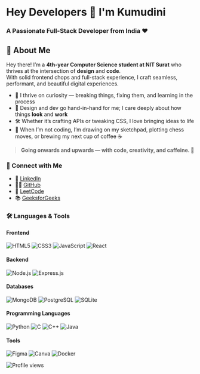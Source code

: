 
# Hey Developers 👋 I'm Kumudini
### A Passionate Full-Stack Developer from India ❤️

## 🚀 About Me

Hey there! I’m a **4th-year Computer Science student at NIT Surat** who thrives at the intersection of **design** and **code**.  
With solid frontend chops and full-stack experience, I craft seamless, performant, and beautiful digital experiences.

- 💭 I thrive on curiosity — breaking things, fixing them, and learning in the process  
- 🎨 Design and dev go hand-in-hand for me; I care deeply about how things **look** and **work**  
- 🛠️ Whether it’s crafting APIs or tweaking CSS, I love bringing ideas to life  
- 🎯 When I’m not coding, I’m drawing on my sketchpad, plotting chess moves, or brewing my next cup of coffee ☕

> **Going onwards and upwards — with code, creativity, and caffeine. 🚀**
### 🔗 Connect with Me
- 💼 [LinkedIn](https://www.linkedin.com/in/kumudini-gholap-687246292/)  
- 🧑‍💻 [GitHub](https://www.linkedin.com/in/kumudini-gholap-687246292/)
- 🧠 [LeetCode](https://leetcode.com/u/kumudini1308/)
- 📚 [GeeksforGeeks](https://www.geeksforgeeks.org/user/kumudinawfv/)
### 🛠️ Languages & Tools

#### **Frontend**
![HTML5](https://img.shields.io/badge/-HTML5-E34F26?style=for-the-badge&logo=html5&logoColor=white)
![CSS3](https://img.shields.io/badge/-CSS3-1572B6?style=for-the-badge&logo=css3&logoColor=white)
![JavaScript](https://img.shields.io/badge/-JavaScript-F7DF1E?style=for-the-badge&logo=javascript&logoColor=black)
![React](https://img.shields.io/badge/-React-61DAFB?style=for-the-badge&logo=react&logoColor=black)

#### **Backend**
![Node.js](https://img.shields.io/badge/-Node.js-339933?style=for-the-badge&logo=node.js&logoColor=white)
![Express.js](https://img.shields.io/badge/-Express.js-000000?style=for-the-badge&logo=express&logoColor=white)

#### **Databases**
![MongoDB](https://img.shields.io/badge/-MongoDB-47A248?style=for-the-badge&logo=mongodb&logoColor=white)
![PostgreSQL](https://img.shields.io/badge/-PostgreSQL-336791?style=for-the-badge&logo=postgresql&logoColor=white)
![SQLite](https://img.shields.io/badge/-SQLite-003B57?style=for-the-badge&logo=sqlite&logoColor=white)

#### **Programming Languages**
![Python](https://img.shields.io/badge/-Python-3776AB?style=for-the-badge&logo=python&logoColor=white)
![C](https://img.shields.io/badge/-C-A8B9CC?style=for-the-badge&logo=c&logoColor=black)
![C++](https://img.shields.io/badge/-C++-00599C?style=for-the-badge&logo=c%2B%2B&logoColor=white)
![Java](https://img.shields.io/badge/-Java-007396?style=for-the-badge&logo=java&logoColor=white)

#### **Tools**
![Figma](https://img.shields.io/badge/-Figma-F24E1E?style=for-the-badge&logo=figma&logoColor=white)
![Canva](https://img.shields.io/badge/-Canva-00C4CC?style=for-the-badge&logo=canva&logoColor=white)
![Docker](https://img.shields.io/badge/-Docker-2496ED?style=for-the-badge&logo=docker&logoColor=white)

![Profile views](https://komarev.com/ghpvc/?username=kumudini-gholap&color=blue)

